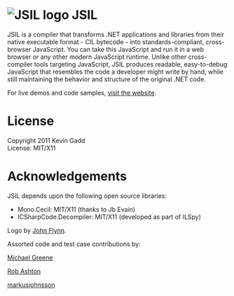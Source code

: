 ![JSIL logo](http://jsil.org/images/jsil_48px.png) JSIL
====

JSIL is a compiler that transforms .NET applications and libraries from their native executable format - CIL bytecode - into standards-compliant, cross-browser JavaScript. You can take this JavaScript and run it in a web browser or any other modern JavaScript runtime. Unlike other cross-compiler tools targeting JavaScript, JSIL produces readable, easy-to-debug JavaScript that resembles the code a developer might write by hand, while still maintaining the behavior and structure of the original .NET code.

For live demos and code samples, [visit the website](http://jsil.org).

License
=======

Copyright 2011 Kevin Gadd  
License: MIT/X11

Acknowledgements
========

JSIL depends upon the following open source libraries:

 * Mono.Cecil: MIT/X11 (thanks to Jb Evain)
 * ICSharpCode.Decompiler: MIT/X11 (developed as part of ILSpy)
 
Logo by [John Flynn](http://www.bryneshrimp.com).
 
Assorted code and test case contributions by:
 
[Michael Greene](https://github.com/euphoria)

[Rob Ashton](https://github.com/robashton)
 
[markusjohnsson](https://github.com/markusjohnsson)
